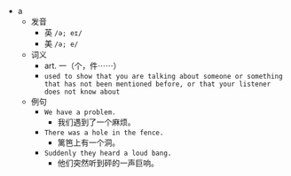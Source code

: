 - a
  - 发音
    - 英 `/ə; eɪ/`
    - 美 `/ə; e/`
  - 词义
    - art. 一（个，件⋯⋯）
    - `used to show that you are talking about someone or something that has not been mentioned before, or that your listener does not know about`
  - 例句
    - `We have a problem.`
      - 我们遇到了一个麻烦。
    - `There was a hole in the fence.`
      - 篱笆上有一个洞。
    - `Suddenly they heard a loud bang.`
      - 他们突然听到砰的一声巨响。

